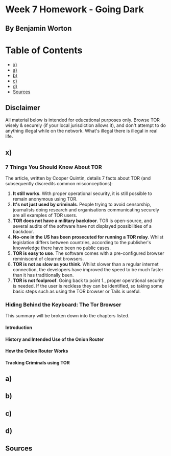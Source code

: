 # Week 7 Homework - Going Dark
## By Benjamin Worton

# Table of Contents
-  [x)](#x)
-  [a)](#a) 
-  [b)](#b)
-  [c)](#c)
-  [d)](#d) 
-  [Sources](#Sources)

## Disclaimer

All material below is intended for educational purposes only. Browse TOR wisely & securely (if your local jurisdiction allows it), and don't attempt to do anything illegal while on the network. What's illegal there is illegal in real life.

## x)

### 7 Things You Should Know About TOR

The article, written by Cooper Quintin, details 7 facts about TOR (and subsequently discredits common misconceptions):

1. **It still works**. With proper operational security, it is still possible to remain anonymous using TOR.
2. **It's not just used by criminals**. People trying to avoid censorship, journalists doing research and organisations communicating securely are all examples of TOR users.
3. **TOR does not have a military backdoor**. TOR is open-source, and several audits of the software have not displayed possibilities of a backdoor.
4. **No-one in the US has been prosecuted for running a TOR relay**. Whilst legislation differs between countries, according to the publisher's knowwledge there have been no public cases.
5. **TOR is easy to use**. The software comes with a pre-configured browser reminiscent of clearnet browsers.
6. **TOR is not as slow as you think**. Whilst slower than a regular internet connection, the developers have improved the speed to be much faster than it has traditionally been.
7. **TOR is not foolproof**. Going back to point 1., proper operational security is needed. If the user is reckless they can be identified, so taking some basic steps such as using the TOR browser or Tails is useful.

### Hiding Behind the Keyboard: The Tor Browser

This summary will be broken down into the chapters listed.

#### Introduction
#### History and Intended Use of the Onion Router
#### How the Onion Router Works
#### Tracking Criminals using TOR
## a)
## b)
## c)
## d)
## Sources
